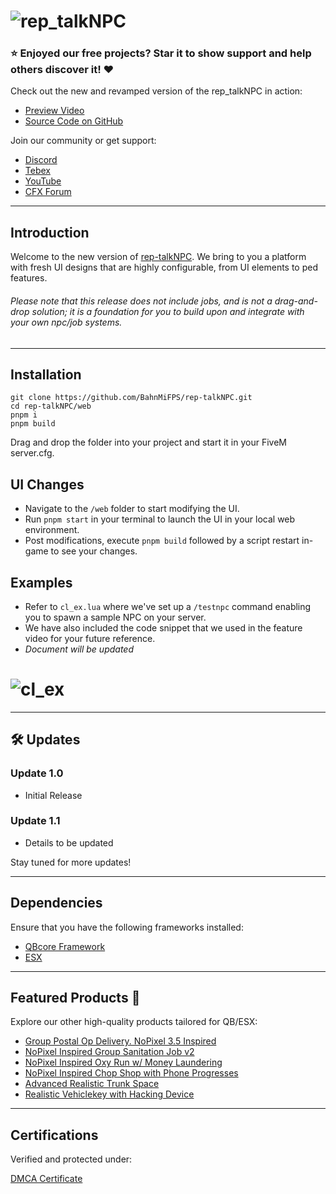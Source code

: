 # ![rep_talkNPC](https://i.imgur.com/HQ9GNsj.png)

### :star: Enjoyed our free projects? Star it to show support and help others discover it! ❤️

Check out the new and revamped version of the rep_talkNPC in action:

- [Preview Video](https://youtu.be/xuSjrBG-gRY)
- [Source Code on GitHub](https://github.com/BahnMiFPS/rep-talkNPC)

Join our community or get support:

- [Discord](https://discord.gg/VxGs8ceG5W)
- [Tebex](https://rep.tebex.io/)
- [YouTube](https://www.youtube.com/@repscripts)
- [CFX Forum](https://forum.cfx.re/u/bahnmifps/activity/topics)

---

## Introduction

Welcome to the new version of [rep-talkNPC](https://github.com/Rep-Scripts/rep-talkNPC). We bring to you a platform with fresh UI designs that are highly configurable, from UI elements to ped features.

###### Please note that this release does not include jobs, and is not a drag-and-drop solution; it is a foundation for you to build upon and integrate with your own npc/job systems.

---

## Installation

```
git clone https://github.com/BahnMiFPS/rep-talkNPC.git
cd rep-talkNPC/web
pnpm i
pnpm build
```

Drag and drop the folder into your project and start it in your FiveM server.cfg.

## UI Changes

- Navigate to the `/web` folder to start modifying the UI.
- Run `pnpm start` in your terminal to launch the UI in your local web environment.
- Post modifications, execute `pnpm build` followed by a script restart in-game to see your changes.

## Examples

- Refer to `cl_ex.lua` where we've set up a `/testnpc` command enabling you to spawn a sample NPC on your server.
- We have also included the code snippet that we used in the feature video for your future reference.
- _Document will be updated_

# ![cl_ex](https://i.imgur.com/RekJMsT.png)

---

## 🛠️ Updates

### Update 1.0

- Initial Release

### Update 1.1

- Details to be updated

Stay tuned for more updates!

---

## Dependencies

Ensure that you have the following frameworks installed:

- [QBcore Framework](https://github.com/qbcore-framework)
- [ESX](https://github.com/esx-framework)

---

## Featured Products :star2:

Explore our other high-quality products tailored for QB/ESX:

- [Group Postal Op Delivery. NoPixel 3.5 Inspired](https://forum.cfx.re/t/qb-esx-group-postal-op-delivery-nopixel-3-5-dodo-inspired/4894624/29)
- [NoPixel Inspired Group Sanitation Job v2](https://forum.cfx.re/t/nopixel-inspired-group-sanitation-job-v2/4929184/5)
- [NoPixel Inspired Oxy Run w/ Money Laundering](https://forum.cfx.re/t/nopixel-inspired-oxy-run-w-money-laundering/4941107/10)
- [NoPixel Inspired Chop Shop with Phone Progresses](https://forum.cfx.re/t/nopixel-inspired-chop-shop-with-phone-progresses/4942864/5)
- [Advanced Realistic Trunk Space](https://forum.cfx.re/t/paid-qbcore-advanced-realistic-trunk-space/4891965/2)
- [Realistic Vehiclekey with Hacking Device](https://forum.cfx.re/t/release-paid-qbcore-realistic-vehiclekey-with-hacking-device/4891955/10)

---

## **Certifications**

Verified and protected under:

[DMCA Certificate](https://www.dmca.com/r/deyjek2)
